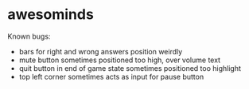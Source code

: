 # awesominds

Known bugs:
- bars for right and wrong answers position weirdly
- mute button sometimes positioned too high, over volume text
- quit button in end of game state sometimes positioned too highlight
- top left corner sometimes acts as input for pause button
